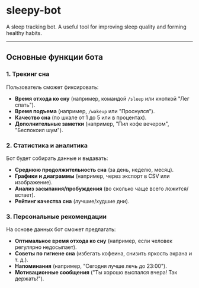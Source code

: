 # sleepy-bot
A sleep tracking bot. A useful tool for improving sleep quality and forming healthy habits.

---

## **Основные функции бота**

### **1. Трекинг сна**
Пользователь сможет фиксировать:
- **Время отхода ко сну** (например, командой `/sleep` или кнопкой "Лег спать").
- **Время подъема** (например, `/wakeup` или "Проснулся").
- **Качество сна** (по шкале от 1 до 5 или в процентах).
- **Дополнительные заметки** (например, "Пил кофе вечером", "Беспокоил шум").

### **2. Статистика и аналитика**
Бот будет собирать данные и выдавать:
- **Среднюю продолжительность сна** (за день, неделю, месяц).
- **Графики и диаграммы** (например, через экспорт в CSV или изображение).
- **Анализ засыпания/пробуждения** (во сколько чаще всего ложится/встает).
- **Рейтинг качества сна** (лучшие/худшие дни).

### **3. Персональные рекомендации**
На основе данных бот сможет предлагать:
- **Оптимальное время отхода ко сну** (например, если человек регулярно недосыпает).
- **Советы по гигиене сна** (избегать кофеина, снизить яркость экрана и т. д.).
- **Напоминания** (например, "Сегодня лучше лечь до 23:00").
- **Мотивационные сообщения** ("Ты хорошо выспался вчера! Так держать!").
